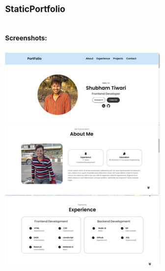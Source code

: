 # StaticPortfolio
</br>
<h2> Screenshots: </h2> 
</br>
 <img src="./assets/Pp1.png" /> </br>
 <img src="./assets/PP2.png" /> </br>
  <img src="./assets/PP3.png" /> </br>